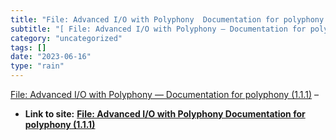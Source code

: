 ```yaml
---
title: "File: Advanced I/O with Polyphony  Documentation for polyphony (1.1.1)"
subtitle: "[ File: Advanced I/O with Polyphony — Documentation for polyphony"
category: "uncategorized"
tags: []
date: "2023-06-16"
type: "rain"
---
```

[ File: Advanced I/O with Polyphony — Documentation for polyphony
(1.1.1)](<https://www.rubydoc.info/gems/polyphony/file/docs/advanced-io.md>) –


* **Link to site:** **[File: Advanced I/O with Polyphony  Documentation for polyphony (1.1.1)](None)**